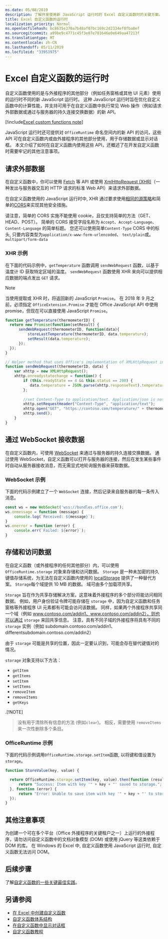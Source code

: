 ```yaml
---
ms.date: 05/08/2019
description: 了解开发使用新 JavaScript 运行时的 Excel 自定义函数时的关键方案。
title: Excel 自定义函数的运行时
localization_priority: Normal
ms.openlocfilehash: bc8635e370a7b48af07bc169c2d2334ef0fba8ef
ms.sourcegitcommit: a99be9c4771c45f3e07e781646e0e649aa47213f
ms.translationtype: MT
ms.contentlocale: zh-CN
ms.lasthandoff: 05/11/2019
ms.locfileid: "33951975"
---
```

# <a name="runtime-for-excel-custom-functions"></a>Excel 自定义函数的运行时

自定义函数使用的是与外接程序的其他部分（例如任务窗格或其他 UI 元素）使用的运行时不同的新 JavaScript 运行时。 这种 JavaScript 运行时旨在优化自定义函数中的计算性能，并支持可用于在自定义函数中执行常见 Web 操作（例如请求外部数据或通过与服务器的持久连接交换数据）的新 API。

[!include[Excel custom functions note](../includes/excel-custom-functions-note.md)]

JavaScript 运行时还可提供对 `OfficeRuntime` 命名空间内的新 API 的访问，这些 API 可在自定义函数内或由外接程序的其他部分使用，用于存储数据或显示对话框。 本文介绍了如何在自定义函数内使用这些 API，还概述了在开发自定义函数时需要牢记的其他注意事项。

## <a name="requesting-external-data"></a>请求外部数据

在自定义函数中，你可以使用 [Fetch](https://developer.mozilla.org/en-US/docs/Web/API/Fetch_API) 等 API 或使用 [XmlHttpRequest (XHR)](https://developer.mozilla.org/en-US/docs/Web/API/XMLHttpRequest)（一种发出与服务器交互的 HTTP 请求的标准 Web API）来请求外部数据。

在自定义函数使用的 JavaScript 运行时中, XHR 通过要求使用[相同的源策略](https://developer.mozilla.org/en-US/docs/Web/Security/Same-origin_policy)和简单的[CORS](https://www.w3.org/TR/cors/)来实现其他安全措施。

请注意，简单的 CORS 实施不能使用 cookie，且仅支持简单的方法（GET、HEAD、POST）。 简单的 CORS 接受字段名称为 `Accept`、`Accept-Language`、`Content-Language` 的简单标题。 您还可以使用简单`Content-Type` CORS 中的标头, 只要内容类型为`application/x-www-form-urlencoded`、 `text/plain`或。 `multipart/form-data`

### <a name="xhr-example"></a>XHR 示例

在下面的代码示例中，`getTemperature` 函数调用 `sendWebRequest` 函数，以基于温度计 ID 获取特定区域的温度。 `sendWebRequest` 函数使用 XHR 来向可以提供相应数据的端点发出 `GET` 请求。

> [!NOTE] 
> 当使用提取或 XHR 时，将返回新的 JavaScript `Promise`。 在 2018 年 9 月之前，必须指定 `OfficeExtension.Promise` 才能在 Office JavaScript API 中使用 promise，但现在可以直接使用 JavaScript `Promise`。

```js
function getTemperature(thermometerID) {
  return new Promise(function(setResult) {
      sendWebRequest(thermometerID, function(data){ 
          storeLastTemperature(thermometerID, data.temperature);
          setResult(data.temperature);
      });
  });
}

// Helper method that uses Office's implementation of XMLHttpRequest in the JavaScript runtime for custom functions  
function sendWebRequest(thermometerID, data) {
    var xhttp = new XMLHttpRequest();
    xhttp.onreadystatechange = function() {
        if (this.readyState == 4 && this.status == 200) {
           data.temperature = JSON.parse(xhttp.responseText).temperature
        };
        
        //set Content-Type to application/text. Application/json is not currently supported with Simple CORS
        xhttp.setRequestHeader("Content-Type", "application/text");
        xhttp.open("GET", "https://contoso.com/temperature/" + thermometerID), true)
        xhttp.send();  
    }
}
```

## <a name="receiving-data-via-websockets"></a>通过 WebSocket 接收数据

在自定义函数内，可使用 [WebSocket](https://developer.mozilla.org/en-US/docs/Web/API/WebSockets_API) 来通过与服务器的持久连接交换数据。 通过使用 WebSocket，自定义函数可以打开与服务器的连接，然后在发生某些事件时自动从服务器接收消息，而无需显式地轮询服务器来获取数据。

### <a name="websockets-example"></a>WebSocket 示例

下面的代码示例建立了一个 `WebSocket` 连接，然后记录来自服务器的每一条传入消息。

```JavaScript
const ws = new WebSocket('wss://bundles.office.com');
ws.onmessage = function (message) {
    console.log(`Received: ${message}`);
}
ws.onerror = function (error) {
    console.err(`Failed: ${error}`);
}
```

## <a name="storing-and-accessing-data"></a>存储和访问数据

在自定义函数（或外接程序的任何其他部分）内，可以使用 `OfficeRuntime.storage` 对象来存储和访问数据。 `Storage` 是一种未加密的持久键值存储系统，为无法在自定义函数内使用的 [localStorage](https://developer.mozilla.org/en-US/docs/Web/API/Window/localStorage) 提供了一种替代方案。 `Storage`每个域提供 10 MB 的数据。 域可由多个加载项共享。

`Storage` 旨在作为共享存储解决方案，这意味着外接程序的多个部分将能访问相同数据。 例如，用户身份验证令牌可能存储在 `storage` 中，因为自定义函数和任务窗格等外接程序 UI 元素都有可能会访问该数据。 同样，如果两个外接程序共享同一个域（例如 www.contoso.com/addin1、www.contoso.com/addin2），则也可以通过 `storage` 来回共享信息。 注意，具有不同子域的外接程序将具有不同的 `storage` 实例（例如 subdomain.contoso.com/addin1、differentsubdomain.contoso.com/addin2）

由于 `storage` 可能是共享的位置，因此一定要认识到，可能会存在替代键值对的情况。

`storage` 对象支持以下方法：

 - `getItem`
 - `getItems`
 - `setItem`
 - `setItems`
 - `removeItem`
 - `removeItems`
 - `getKeys`

.[!NOTE]
> 没有用于清除所有信息的方法 (例如`clear`)。 相反，需要使用 `removeItems` 来一次性删除多个条目。

### <a name="officeruntimestorage-example"></a>OfficeRuntime 示例

下面的代码示例调用`OfficeRuntime.storage.setItem`函数, 以将键和值设置为`storage`。

```JavaScript
function StoreValue(key, value) {

  return OfficeRuntime.storage.setItem(key, value).then(function (result) {
      return "Success: Item with key '" + key + "' saved to storage.";
  }, function (error) {
      return "Error: Unable to save item with key '" + key + "' to storage. " + error;
  });
}
```

## <a name="additional-considerations"></a>其他注意事项

为创建一个可在多个平台（Office 外接程序的关键租户之一）上运行的外接程序，请勿访问自定义函数中的文档对象模型 (DOM) 或使用 jQuery 等这类依赖于 DOM 的库。 在 Windows 的 Excel 中, 自定义函数使用 JavaScript 运行时, 自定义函数无法访问 DOM。

## <a name="next-steps"></a>后续步骤
了解[自定义函数的一些关键最佳实践](custom-functions-best-practices.md)。

## <a name="see-also"></a>另请参阅

* [在 Excel 中创建自定义函数](custom-functions-overview.md)
* [自定义函数体系结构](custom-functions-architecture.md)
* [在自定义函数中显示对话框](custom-functions-dialog.md)
* [自定义函数教程](../tutorials/excel-tutorial-create-custom-functions.md)
